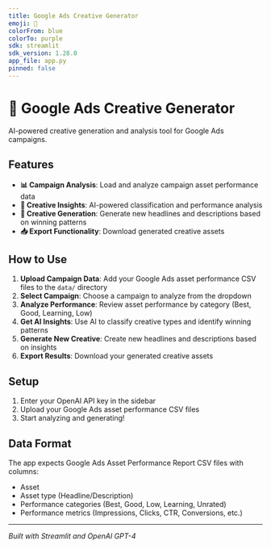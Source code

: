 ```yaml
---
title: Google Ads Creative Generator
emoji: 🎯
colorFrom: blue
colorTo: purple
sdk: streamlit
sdk_version: 1.28.0
app_file: app.py
pinned: false
---
```


# 🎯 Google Ads Creative Generator

AI-powered creative generation and analysis tool for Google Ads campaigns.

## Features

- **📊 Campaign Analysis**: Load and analyze campaign asset performance data
- **🧠 Creative Insights**: AI-powered classification and performance analysis
- **🎨 Creative Generation**: Generate new headlines and descriptions based on winning patterns
- **📥 Export Functionality**: Download generated creative assets

## How to Use

1. **Upload Campaign Data**: Add your Google Ads asset performance CSV files to the `data/` directory
2. **Select Campaign**: Choose a campaign to analyze from the dropdown
3. **Analyze Performance**: Review asset performance by category (Best, Good, Learning, Low)
4. **Get AI Insights**: Use AI to classify creative types and identify winning patterns
5. **Generate New Creative**: Create new headlines and descriptions based on insights
6. **Export Results**: Download your generated creative assets

## Setup

1. Enter your OpenAI API key in the sidebar
2. Upload your Google Ads asset performance CSV files
3. Start analyzing and generating!

## Data Format

The app expects Google Ads Asset Performance Report CSV files with columns:
- Asset
- Asset type (Headline/Description)
- Performance categories (Best, Good, Low, Learning, Unrated)
- Performance metrics (Impressions, Clicks, CTR, Conversions, etc.)

---

*Built with Streamlit and OpenAI GPT-4* 